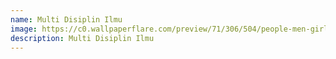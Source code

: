 ```yaml
---
name: Multi Disiplin Ilmu
image: https://c0.wallpaperflare.com/preview/71/306/504/people-men-girls-sitting.jpg
description: Multi Disiplin Ilmu
---
```

